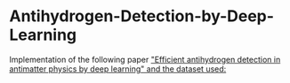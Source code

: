# Antihydrogen-Detection-by-Deep-Learning

Implementation of the following paper 
<a href=https://arxiv.org/abs/1706.01826> "Efficient antihydrogen detection in antimatter
physics by deep learning"
and the dataset used: <a href= http://mlphysics.ics.uci.edu/data/antihydrogen/> 
